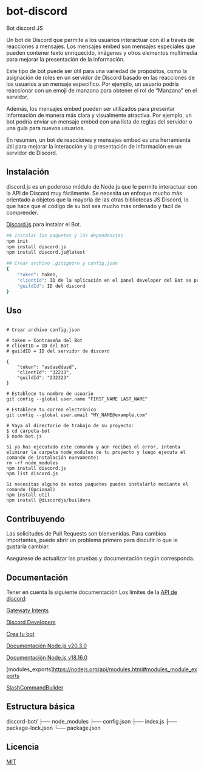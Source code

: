 # bot-discord
Bot discord JS

Un bot de Discord que permite a los usuarios interactuar con él a través de reacciones a mensajes. Los mensajes embed son mensajes especiales que pueden contener texto enriquecido, imágenes y otros elementos multimedia para mejorar la presentación de la información.

Este tipo de bot puede ser útil para una variedad de propósitos, como la asignación de roles en un servidor de Discord basado en las reacciones de los usuarios a un mensaje específico. Por ejemplo, un usuario podría reaccionar con un emoji de manzana para obtener el rol de “Manzana” en el servidor.

Además, los mensajes embed pueden ser utilizados para presentar información de manera más clara y visualmente atractiva. Por ejemplo, un bot podría enviar un mensaje embed con una lista de reglas del servidor o una guía para nuevos usuarios.

En resumen, un bot de reacciones y mensajes embed es una herramienta útil para mejorar la interacción y la presentación de información en un servidor de Discord.

## Instalación

discord.js es un poderoso módulo de Node.js que le permite interactuar con la API de Discord muy fácilmente. Se necesita un enfoque mucho más orientado a objetos que la mayoría de las otras bibliotecas JS Discord, lo que hace que el código de su bot sea mucho más ordenado y fácil de comprender.

[Discord.js](https://discord.js.org/) para instalar el Bot.

```bash
## Instalar los paquetes y las dependencias
npm init
npm install discord.js
npm install discord.js@latest

## Crear archivo .gitignore y config.json
{
    "token": token,
    "clientId": ID de la aplicación en el panel developer del Bot se puede conseguir
	"guildId": ID del discord
}
```

## Uso

```node Bot.js

# Crear archivo config.json

# token = Contraseña del Bot
# clientID = ID del Bot
# guildID = ID del servidor de discord

{
    "token": "asdasddasd",
    "clientId": "32233",
    "guildId": "232323"
}

# Establece tu nombre de usuario
git config --global user.name "FIRST_NAME LAST_NAME"

# Establece tu correo electrónico
git config --global user.email "MY_NAME@example.com"

# Vaya al directorio de trabajo de su proyecto:
$ cd carpeta-bot
$ node bot.js

Si ya has ejecutado este comando y aún recibes el error, intenta eliminar la carpeta node_modules de tu proyecto y luego ejecuta el comando de instalación nuevamente:
rm -rf node_modules
npm install discord.js
npm list discord.js

Si necesitas alguno de estos paquetes puedes instalarlo mediante el comando (Opcional)
npm install util 
npm install @discordjs/builders

```

## Contribuyendo

Las solicitudes de Pull Requests son bienvenidas. Para cambios importantes, puede abrir un problema primero
para discutir lo que le gustaría cambiar.

Asegúrese de actualizar las pruebas y documentación según corresponda.

## Documentación
Tener en cuenta la siguiente documentación
Los límites de la [API de discord](https://discord.com/developers/docs/topics/rate-limits):

[Gatewaty Intents](https://discordjs.guide/popular-topics/intents.html#privileged-intents)

[Discord Developers](https://discord.com/developers/docs/interactions/application-commands)

[Crea tu bot](https://discordjs.guide/creating-your-bot/)

[Documentación Node.js v20.3.0](https://nodejs.org/api/modules.html)

[Documentación Node.js v18.16.0](https://nodejs.org/docs/latest-v18.x/api/documentation.html)

[modules_exports]https://nodejs.org/api/modules.html#modules_module_exports

[SlashCommandBuilder](https://discord.js.org/docs/packages/builders/1.6.3/SlashCommandBuilder:Class)

## Estructura básica
discord-bot/
├── node_modules
├── config.json
├── index.js
├── package-lock.json
└── package.json

## Licencia

[MIT](https://choosealicense.com/licenses/mit/)
